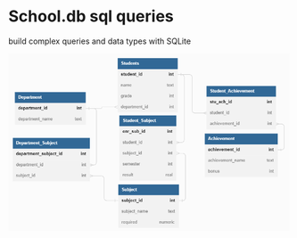 # School.db sql queries
build complex queries and data types with SQLite

![school db](https://github.com/cghael/school_sql_db/blob/main/school_db.png)

